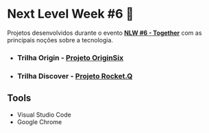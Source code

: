 # Next Level Week #6 :rocket:

Projetos desenvolvidos durante o evento **[NLW #6 - Together](https://nextlevelweek.com/)** com as principais noções sobre a tecnologia.

- ### Trilha Origin - [Projeto OriginSix](https://github.com/l4ur4oliveira/nlw-6-together/tree/main/origin)
- ### Trilha Discover - [Projeto Rocket.Q](https://github.com/l4ur4oliveira/nlw-6-together/tree/main/discover)

## Tools

- Visual Studio Code
- Google Chrome
